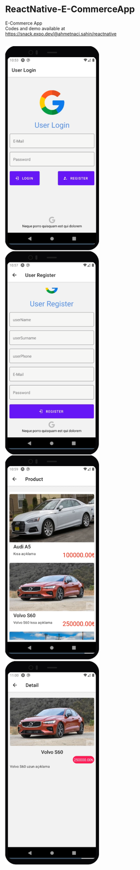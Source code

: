 # ReactNative-E-CommerceApp
E-Commerce App<br/>
Codes and demo available at https://snack.expo.dev/@ahmetnaci.sahin/reactnative<br/><br/>

<img src="https://github.com/AhmetNSHN/ReactNative-E-CommerceApp/blob/main/reactnative/ProjectImages/login.PNG" width="300">  
<img src="https://github.com/AhmetNSHN/ReactNative-E-CommerceApp/blob/main/reactnative/ProjectImages/register.PNG" width="300">
<img src="https://github.com/AhmetNSHN/ReactNative-E-CommerceApp/blob/main/reactnative/ProjectImages/list.PNG" width="300">
<img src="https://github.com/AhmetNSHN/ReactNative-E-CommerceApp/blob/main/reactnative/ProjectImages/detail.PNG" width="300">

